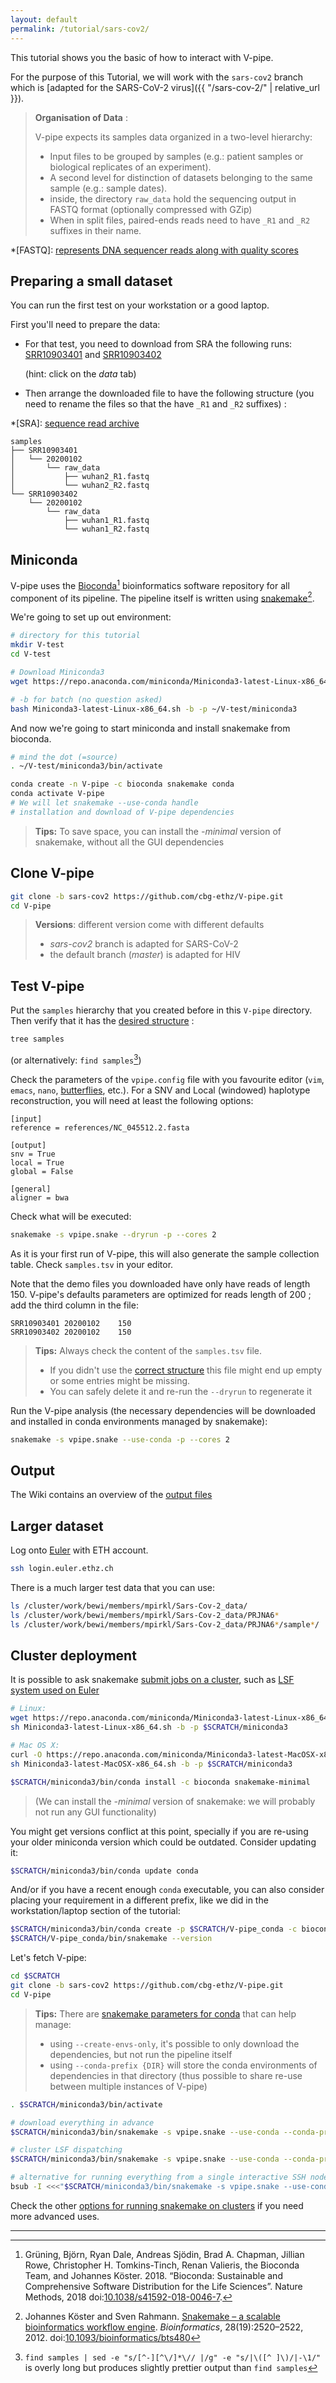 ```yaml
---
layout: default
permalink: /tutorial/sars-cov2/
---
```


This tutorial shows you the basic of how to interact with V-pipe.

For the purpose of this Tutorial, we will work with the `sars-cov2` branch which is [adapted for the SARS-CoV-2 virus]({{ "/sars-cov-2/" | relative_url }}).

> **Organisation of Data** :
>
> V-pipe expects its samples data organized in a two-level hierarchy:
>
> - Input files to be grouped by samples (e.g.: patient samples or biological replicates of an experiment).
> - A second level for distinction of datasets belonging to the same sample (e.g.: sample dates).
> - inside, the directory `raw_data` hold the sequencing output in FASTQ format (optionally compressed with GZip)
> - When in split files, paired-ends reads need to have `_R1` and `_R2` suffixes in their name.

*[FASTQ]: [represents DNA sequencer reads along with quality scores](https://en.wikipedia.org/wiki/FASTQ_format)

## Preparing a small dataset

You can run the first test on your workstation or a good laptop.

First you'll need to prepare the data:

 - For that test, you need to download from SRA the following runs:
   [SRR10903401](https://trace.ncbi.nlm.nih.gov/Traces/sra/?run=SRR10903401) and
   [SRR10903402](https://trace.ncbi.nlm.nih.gov/Traces/sra/?run=SRR10903402)
   
   (hint: click on the _data_ tab)
 - Then arrange the downloaded file to have the following structure
   (you need to rename the files so that the have `_R1` and `_R2` suffixes) :


*[SRA]: [sequence read archive](https://trace.ncbi.nlm.nih.gov/Traces/sra/)

```
samples
├── SRR10903401
│   └── 20200102
│       └── raw_data
│           ├── wuhan2_R1.fastq
│           └── wuhan2_R2.fastq
└── SRR10903402
    └── 20200102
        └── raw_data
            ├── wuhan1_R1.fastq
            └── wuhan1_R2.fastq
```

## Miniconda

V-pipe uses the [Bioconda](https://bioconda.github.io/)[^bioconda] bioinformatics software repository for all component of its pipeline.
The pipeline itself is written using [snakemake](https://snakemake.readthedocs.io/)[^Snakemake].

[^bioconda]: Grüning, Björn, Ryan Dale, Andreas Sjödin, Brad A. Chapman, Jillian Rowe, Christopher H. Tomkins-Tinch, Renan Valieris, the Bioconda Team, and Johannes Köster. 2018. “Bioconda: Sustainable and Comprehensive Software Distribution for the Life Sciences”. Nature Methods, 2018 doi:[10.1038/s41592-018-0046-7](https://doi.org/10.1038/s41592-018-0046-7).

[^Snakemake]: Johannes Köster and Sven Rahmann. [Snakemake – a scalable bioinformatics workflow engine](https://academic.oup.com/bioinformatics/article/28/19/2520/290322). *Bioinformatics*, 28(19):2520–2522, 2012. doi:[10.1093/bioinformatics/bts480](https://doi.org/10.1093/bioinformatics/bts480)

We're going to set up out environment:

```bash
# directory for this tutorial
mkdir V-test
cd V-test

# Download Miniconda3
wget https://repo.anaconda.com/miniconda/Miniconda3-latest-Linux-x86_64.sh

# -b for batch (no question asked)
bash Miniconda3-latest-Linux-x86_64.sh -b -p ~/V-test/miniconda3
```

And now we're going to start miniconda and install snakemake from bioconda.

```bash
# mind the dot (=source)
. ~/V-test/miniconda3/bin/activate

conda create -n V-pipe -c bioconda snakemake conda
conda activate V-pipe
# We will let snakemake --use-conda handle
# installation and download of V-pipe dependencies
```
> **Tips:**  To save space, you can install the *-minimal* version of snakemake, without all the GUI dependencies

## Clone V-pipe


```bash
git clone -b sars-cov2 https://github.com/cbg-ethz/V-pipe.git
cd V-pipe
```
> **Versions**: different version come with different defaults
> - *sars-cov2* branch is adapted for SARS-CoV-2
> - the default branch (*master*) is adapted for HIV

## Test V-pipe

Put the `samples` hierarchy that you created before in this `V-pipe` directory. Then verify that it has the [desired structure](#preparing-a-small-dataset) :

```bash
tree samples
```
(or alternatively: `find samples`[^fancyfind])

[^fancyfind]: `find samples | sed -e "s/[^-][^\/]*\// |/g" -e "s/|\([^ ]\)/|-\1/"` is overly long but produces slightly prettier output than `find samples`

Check the parameters of the `vpipe.config` file with you favourite editor (`vim`, `emacs`, `nano`, [butterflies](https://xkcd.com/378/), etc.).
For a SNV and Local (windowed) haplotype reconstruction, you will need at least the following options:

```
[input]
reference = references/NC_045512.2.fasta

[output]
snv = True
local = True
global = False

[general]
aligner = bwa
```

Check what will be executed:
```bash
snakemake -s vpipe.snake --dryrun -p --cores 2
```

As it is your first run of V-pipe, this will also generate the sample collection table.
Check `samples.tsv` in your editor.

Note that the demo files you downloaded have only have reads of length 150.
V-pipe's defaults parameters are optimized for reads length of 200 ; add the third column in the file:

```
SRR10903401	20200102	150
SRR10903402	20200102	150
```

> **Tips:** Always check the content of the `samples.tsv` file.
>  - If you didn't use the [correct structure](#preparing-a-small-dataset) this file might end up empty or some entries might be missing.
>  - You can safely delete it and re-run the `--dryrun` to regenerate it

Run the V-pipe analysis (the necessary dependencies will be downloaded and installed in conda environments managed by snakemake):

```bash
snakemake -s vpipe.snake --use-conda -p --cores 2
```

## Output

The Wiki contains an overview of the [output files](https://github.com/cbg-ethz/V-pipe/wiki/output)


## Larger dataset

Log onto [Euler](https://scicomp.ethz.ch/wiki/Euler) with ETH account.

```bash
ssh login.euler.ethz.ch
```

There is a much larger test data that you can use:

```bash
ls /cluster/work/bewi/members/mpirkl/Sars-Cov-2_data/
ls /cluster/work/bewi/members/mpirkl/Sars-Cov-2_data/PRJNA6*
ls /cluster/work/bewi/members/mpirkl/Sars-Cov-2_data/PRJNA6*/sample*/
```

## Cluster deployment

It is possible to ask snakemake [submit jobs on a cluster](https://snakemake.readthedocs.io/en/stable/executing/cluster-cloud.html#cluster-execution), such as [LSF system used on Euler](https://scicomp.ethz.ch/wiki/Using_the_batch_system)




```bash
# Linux:
wget https://repo.anaconda.com/miniconda/Miniconda3-latest-Linux-x86_64.sh
sh Miniconda3-latest-Linux-x86_64.sh -b -p $SCRATCH/miniconda3

# Mac OS X:
curl -O https://repo.anaconda.com/miniconda/Miniconda3-latest-MacOSX-x86_64.sh
sh Miniconda3-latest-MacOSX-x86_64.sh -b -p $SCRATCH/miniconda3

$SCRATCH/miniconda3/bin/conda install -c bioconda snakemake-minimal
```
> (We can install the *-minimal* version of snakemake: we will probably not run any GUI functionality)

You might get versions conflict at this point, specially if you are re-using your older miniconda version which could be outdated. Consider updating it:

```bash
$SCRATCH/miniconda3/bin/conda update conda
```

And/or if you have a recent enough `conda` executable, you can also consider placing your requirement in a different prefix, like we did in the workstation/laptop section of the tutorial:

```bash
$SCRATCH/miniconda3/bin/conda create -p $SCRATCH/V-pipe_conda -c bioconda conda snakemake
$SCRATCH/V-pipe_conda/bin/snakemake --version
```

Let's fetch V-pipe:

```bash
cd $SCRATCH
git clone -b sars-cov2 https://github.com/cbg-ethz/V-pipe.git
cd V-pipe
```

> **Tips:** There are [snakemake parameters for conda](https://snakemake.readthedocs.io/en/stable/executing/cli.html#CONDA)
that can help manage:
> - using `--create-envs-only`, it's possible to only download the dependencies, but not run the pipeline itself
> - using `--conda-prefix {DIR}`  will store the conda environments of dependencies in that directory (thus possible to share re-use between multiple instances of V-pipe)

```bash
. $SCRATCH/miniconda3/bin/activate

# download everything in advance
$SCRATCH/miniconda3/bin/snakemake -s vpipe.snake --use-conda --conda-prefix $SCRATCH/snake-envs --cores all --create-envs-only

# cluster LSF dispatching
$SCRATCH/miniconda3/bin/snakemake -s vpipe.snake --use-conda --conda-prefix $SCRATCH/snake-envs -p --cluster 'bsub' --jobs 2

# alternative for running everything from a single interactive SSH node
bsub -I <<<"$SCRATCH/miniconda3/bin/snakemake -s vpipe.snake --use-conda --conda-prefix $SCRATCH/snake-envs -p --cores 2 --jobs 2"

```

Check the other [options for running snakemake on clusters](https://snakemake.readthedocs.io/en/stable/executing/cli.html#CLUSTER) if you need more advanced uses.

-----
